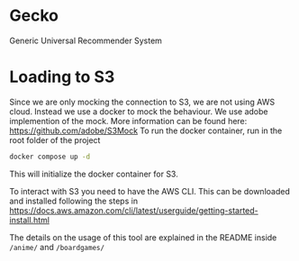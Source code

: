 # Gecko
Generic Universal Recommender System

# Loading to S3 
Since we are only mocking the connection to S3, we are not using AWS cloud. Instead we use a docker to mock the behaviour. We use adobe implemention of the mock. More information can be found here: https://github.com/adobe/S3Mock
To run the docker container, run in the root folder of the project 

```sh
docker compose up -d
```
This will initialize the docker container for S3.

To interact with S3 you need to have the AWS CLI. This can be downloaded and installed following the steps in https://docs.aws.amazon.com/cli/latest/userguide/getting-started-install.html 

The details on the usage of this tool are explained in the README inside `/anime/` and `/boardgames/`
